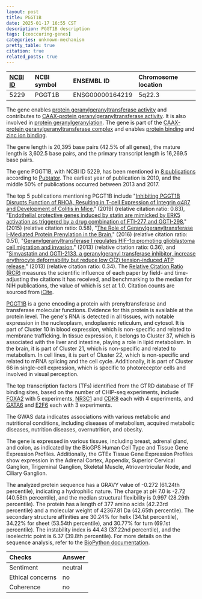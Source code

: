 ```yaml
---
layout: post
title: PGGT1B
date: 2025-01-17 16:55 CST
description: PGGT1B description
tags: [cooccuring-genes]
categories: unknown-mechanism
pretty_table: true
citation: true
related_posts: true
---
```




| [NCBI ID](https://www.ncbi.nlm.nih.gov/gene/5229) | NCBI symbol | ENSEMBL ID | Chromosome location |
| :-------- | :------- | :-------- | :------- |
| 5229  | PGGT1B | ENSG00000164219 | 5q22.3 |



The gene enables [protein geranylgeranyltransferase activity](https://amigo.geneontology.org/amigo/term/GO:0004661) and contributes to [CAAX-protein geranylgeranyltransferase activity](https://amigo.geneontology.org/amigo/term/GO:0004662). It is also involved in [protein geranylgeranylation](https://amigo.geneontology.org/amigo/term/GO:0018344). The gene is part of the [CAAX-protein geranylgeranyltransferase complex](https://amigo.geneontology.org/amigo/term/GO:0005953) and enables [protein binding](https://amigo.geneontology.org/amigo/term/GO:0005515) and [zinc ion binding](https://amigo.geneontology.org/amigo/term/GO:0008270).


The gene length is 20,395 base pairs (42.5% of all genes), the mature length is 3,602.5 base pairs, and the primary transcript length is 16,269.5 base pairs.


The gene PGGT1B, with NCBI ID 5229, has been mentioned in [8 publications](https://pubmed.ncbi.nlm.nih.gov/?term=%22PGGT1B%22) according to [Pubtator](https://academic.oup.com/nar/article/47/W1/W587/5494727). The earliest year of publication is 2010, and the middle 50% of publications occurred between 2013 and 2017.


The top 5 publications mentioning PGGT1B include "[Inhibiting PGGT1B Disrupts Function of RHOA, Resulting in T-cell Expression of Integrin α4β7 and Development of Colitis in Mice.](https://pubmed.ncbi.nlm.nih.gov/31302143)" (2019) (relative citation ratio: 0.83), "[Endothelial protective genes induced by statin are mimicked by ERK5 activation as triggered by a drug combination of FTI-277 and GGTI-298.](https://pubmed.ncbi.nlm.nih.gov/25829196)" (2015) (relative citation ratio: 0.58), "[The Role of Geranylgeranyltransferase I-Mediated Protein Prenylation in the Brain.](https://pubmed.ncbi.nlm.nih.gov/26666664)" (2016) (relative citation ratio: 0.51), "[Geranylgeranyltransferase I regulates HIF-1α promoting glioblastoma cell migration and invasion.](https://pubmed.ncbi.nlm.nih.gov/23475391)" (2013) (relative citation ratio: 0.36), and "[Simvastatin and GGTI-2133, a geranylgeranyl transferase inhibitor, increase erythrocyte deformability but reduce low O(2) tension-induced ATP release.](https://pubmed.ncbi.nlm.nih.gov/23335799)" (2013) (relative citation ratio: 0.34). The [Relative Citation Ratio (RCR)](https://journals.plos.org/plosbiology/article?id=10.1371/journal.pbio.1002541) measures the scientific influence of each paper by field- and time-adjusting the citations it has received, and benchmarking to the median for NIH publications, the value of which is set at 1.0. Citation counts are sourced from [iCite](https://icite.od.nih.gov).


[PGGT1B](https://www.proteinatlas.org/ENSG00000164219-PGGT1B) is a gene encoding a protein with prenyltransferase and transferase molecular functions. Evidence for this protein is available at the protein level. The gene's RNA is detected in all tissues, with notable expression in the nucleoplasm, endoplasmic reticulum, and cytosol. It is part of Cluster 10 in blood expression, which is non-specific and related to membrane trafficking. In tissue expression, it belongs to Cluster 37, which is associated with the liver and intestine, playing a role in lipid metabolism. In the brain, it is part of Cluster 21, which is non-specific and related to metabolism. In cell lines, it is part of Cluster 22, which is non-specific and related to mRNA splicing and the cell cycle. Additionally, it is part of Cluster 66 in single-cell expression, which is specific to photoreceptor cells and involved in visual perception.


The top transcription factors (TFs) identified from the GTRD database of TF binding sites, based on the number of CHIP-seq experiments, include [FOXA2](https://www.ncbi.nlm.nih.gov/gene/3170) with 5 experiments, [NR3C1](https://www.ncbi.nlm.nih.gov/gene/2908) and [CDK8](https://www.ncbi.nlm.nih.gov/gene/1024) each with 4 experiments, and [GATA6](https://www.ncbi.nlm.nih.gov/gene/2627) and [E2F6](https://www.ncbi.nlm.nih.gov/gene/1876) each with 3 experiments.



The GWAS data indicates associations with various metabolic and nutritional conditions, including diseases of metabolism, acquired metabolic diseases, nutrition diseases, overnutrition, and obesity.



The gene is expressed in various tissues, including breast, adrenal gland, and colon, as indicated by the BioGPS Human Cell Type and Tissue Gene Expression Profiles. Additionally, the GTEx Tissue Gene Expression Profiles show expression in the Adrenal Cortex, Appendix, Superior Cervical Ganglion, Trigeminal Ganglion, Skeletal Muscle, Atrioventricular Node, and Ciliary Ganglion.




The analyzed protein sequence has a GRAVY value of -0.272 (61.24th percentile), indicating a hydrophilic nature. The charge at pH 7.0 is -2.72 (40.58th percentile), and the median structural flexibility is 0.997 (28.29th percentile). The protein has a length of 377 amino acids (42.23rd percentile) and a molecular weight of 42367.81 Da (42.65th percentile). The secondary structure affinities are 30.24% for helix (34.1st percentile), 34.22% for sheet (53.54th percentile), and 30.77% for turn (69.1st percentile). The instability index is 44.43 (37.22nd percentile), and the isoelectric point is 6.37 (39.8th percentile). For more details on the sequence analysis, refer to the [BioPython documentation](https://biopython.org/docs/1.75/api/Bio.SeqUtils.ProtParam.html).





| Checks    | Answer |
| :-------- | :------- |
| Sentiment  | neutral   |
| Ethical concerns | no     |
| Coherence    | no    |